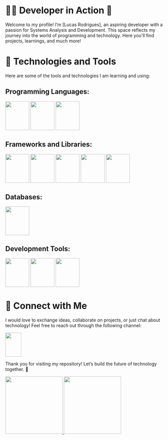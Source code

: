 
# 👩‍💻 Developer in Action 🚀


Welcome to my profile! I’m [Lucas Rodrigues], an aspiring developer with a passion for Systems Analysis and Development. This space reflects my journey into the world of programming and technology. Here you’ll find projects, learnings, and much more!

# 🔧 Technologies and Tools

Here are some of the tools and technologies I am learning and using:

## Programming Languages:       
   
<img src="https://cdn.jsdelivr.net/gh/devicons/devicon@latest/icons/java/java-original.svg" width="75" height="90"/>  <img src="https://cdn.jsdelivr.net/gh/devicons/devicon@latest/icons/javascript/javascript-original.svg" width="75" height="90" /> <img src="https://cdn.jsdelivr.net/gh/devicons/devicon@latest/icons/python/python-original.svg" width="75" height="90" />

## Frameworks and Libraries:

<img src="https://cdn.jsdelivr.net/gh/devicons/devicon@latest/icons/react/react-original.svg" width="75" height="90"/> <img src="https://cdn.jsdelivr.net/gh/devicons/devicon@latest/icons/nodejs/nodejs-original.svg" width="75" height="90"/> <img src="https://cdn.jsdelivr.net/gh/devicons/devicon@latest/icons/html5/html5-original.svg" width="75" height="90"/>  <img src="https://cdn.jsdelivr.net/gh/devicons/devicon@latest/icons/css3/css3-original.svg" width="75" height="90"/>  <img src="https://cdn.jsdelivr.net/gh/devicons/devicon@latest/icons/bootstrap/bootstrap-original.svg" width="75" height="90"/>       
        
## Databases: 

 <img src="https://cdn.jsdelivr.net/gh/devicons/devicon@latest/icons/mysql/mysql-original.svg" width="75" height="90"/>
          
## Development Tools:

 <img src="https://cdn.jsdelivr.net/gh/devicons/devicon@latest/icons/git/git-original.svg" width="75" height="90"/> <img src="https://cdn.jsdelivr.net/gh/devicons/devicon@latest/icons/github/github-original.svg" width="75" height="90"/>  <img src="https://cdn.jsdelivr.net/gh/devicons/devicon@latest/icons/vscode/vscode-original.svg" width="75" height="90"/>


# 🌟 Connect with Me
I would love to exchange ideas, collaborate on projects, or just chat about technology! Feel free to reach out through the following channel:

[<img src="https://cdn.jsdelivr.net/gh/devicons/devicon@latest/icons/linkedin/linkedin-original.svg" width="50" height="75"/>](https://www.linkedin.com/in/lucas-rodrigues-393768241/)

          

Thank you for visiting my repository! Let’s build the future of technology together. 🚀

<div>
<a href="https://github.com/lucas997mogo">
<img loading="lazy" height="180em" src="https://github-readme-stats.vercel.app/api/top-langs/?username=lucas997mogo&layout=compact&langs_count=7&theme=dracula"/>
<img loading="lazy" height="180em" src="https://github-readme-stats.vercel.app/api?username=lucas997mogo&show_icons=true&theme=dracula&include_all_commits=true&count_private=true"/>
</div>

